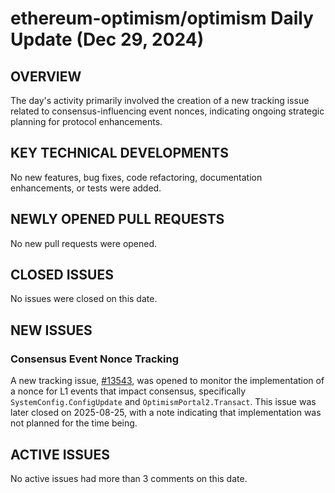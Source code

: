 # ethereum-optimism/optimism Daily Update (Dec 29, 2024)
## OVERVIEW 
The day's activity primarily involved the creation of a new tracking issue related to consensus-influencing event nonces, indicating ongoing strategic planning for protocol enhancements.

## KEY TECHNICAL DEVELOPMENTS
No new features, bug fixes, code refactoring, documentation enhancements, or tests were added.

## NEWLY OPENED PULL REQUESTS
No new pull requests were opened.

## CLOSED ISSUES
No issues were closed on this date.

## NEW ISSUES
### Consensus Event Nonce Tracking
A new tracking issue, [#13543](https://github.com/ethereum-optimism/optimism/issues/13543), was opened to monitor the implementation of a nonce for L1 events that impact consensus, specifically `SystemConfig.ConfigUpdate` and `OptimismPortal2.Transact`. This issue was later closed on 2025-08-25, with a note indicating that implementation was not planned for the time being.

## ACTIVE ISSUES
No active issues had more than 3 comments on this date.